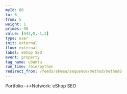 ```yaml
---
myId: 86
to: 6
from: 5
weight: 1
primes: 90
value: [443,0,-1,2]
type: user
init: external
flow: external
label: eShop SEO
event: property
tag_name: ubuntu
run_time: /bin/python
redirect_from: /feeds/skema/sequence/method/method6
---
```

Portfolio-->>Network: eShop SEO
